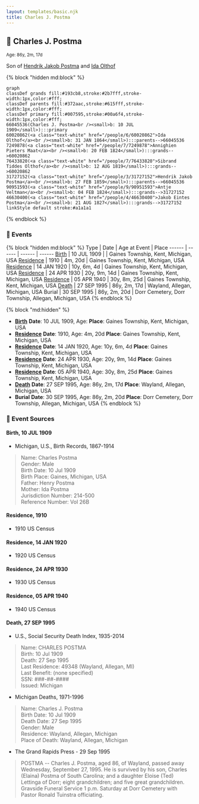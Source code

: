 ```yaml
---
layout: templates/basic.njk
title: Charles J. Postma
---
```

## 🔵 Charles J. Postma
<small>Age: 86y, 2m, 17d</small>

Son of [Hendrik Jakob Postma](/people/3/31727152) and [Ida Olthof](/people/6/60020862)

{% block "hidden md:block" %}
```mermaid
graph
classDef grands fill:#193cb8,stroke:#2b7fff,stroke-width:1px,color:#fff;
classDef parents fill:#372aac,stroke:#615fff,stroke-width:1px,color:#fff;
classDef primary fill:#007595,stroke:#00a6f4,stroke-width:1px,color:#fff;
66045536(Charles J. Postma<br /><small>b: 10 JUL 1909</small>):::primary
60020862(<a class="text-white" href="/people/6/60020862">Ida Olthof</a><br /><small>b: 31 JAN 1864</small>):::parents-->66045536
7249878(<a class="text-white" href="/people/7/7249878">Annighien Pieters Maat</a><br /><small>b: 20 FEB 1824</small>):::grands-->60020862
76433820(<a class="text-white" href="/people/7/76433820">Sibrand Tiddes Olthof</a><br /><small>b: 12 AUG 1819</small>):::grands-->60020862
31727152(<a class="text-white" href="/people/3/31727152">Hendrik Jakob Postma</a><br /><small>b: 27 FEB 1859</small>):::parents-->66045536
90951593(<a class="text-white" href="/people/9/90951593">Antje Veltman</a><br /><small>b: 04 FEB 1824</small>):::grands-->31727152
46630400(<a class="text-white" href="/people/4/46630400">Jakob Eintes Postma</a><br /><small>b: 21 AUG 1827</small>):::grands-->31727152
linkStyle default stroke:#a1a1a1
```
{% endblock %}

### 📆 Events

{% block "hidden md:block" %}
Type | Date | Age at Event | Place
------ | ------ | ------ | ------
[Birth](#event-event-2) | 10 JUL 1909 |  | Gaines Township, Kent, Michigan, USA
[Residence](#event-event-0) | 1910 | 4m, 20d | Gaines Township, Kent, Michigan, USA
[Residence](#event-event-1) | 14 JAN 1920 | 10y, 6m, 4d | Gaines Township, Kent, Michigan, USA
[Residence](#event-event-2) | 24 APR 1930 | 20y, 9m, 14d | Gaines Township, Kent, Michigan, USA
[Residence](#event-event-3) | 05 APR 1940 | 30y, 8m, 25d | Gaines Township, Kent, Michigan, USA
[Death](#event-event-7) | 27 SEP 1995 | 86y, 2m, 17d | Wayland, Allegan, Michigan, USA
Burial | 30 SEP 1995 | 86y, 2m, 20d | Dorr Cemetery, Dorr Township, Allegan, Michigan, USA
{% endblock %}

{% block "md:hidden" %}
- **[Birth](#event-event-2)**
**Date**: 10 JUL 1909, Age:
**Place**: Gaines Township, Kent, Michigan, USA
- **[Residence](#event-event-0)**
**Date**: 1910, Age: 4m, 20d
**Place**: Gaines Township, Kent, Michigan, USA
- **[Residence](#event-event-1)**
**Date**: 14 JAN 1920, Age: 10y, 6m, 4d
**Place**: Gaines Township, Kent, Michigan, USA
- **[Residence](#event-event-2)**
**Date**: 24 APR 1930, Age: 20y, 9m, 14d
**Place**: Gaines Township, Kent, Michigan, USA
- **[Residence](#event-event-3)**
**Date**: 05 APR 1940, Age: 30y, 8m, 25d
**Place**: Gaines Township, Kent, Michigan, USA
- **[Death](#event-event-7)**
**Date**: 27 SEP 1995, Age: 86y, 2m, 17d
**Place**: Wayland, Allegan, Michigan, USA
- **Burial**
**Date**: 30 SEP 1995, Age: 86y, 2m, 20d
**Place**: Dorr Cemetery, Dorr Township, Allegan, Michigan, USA
{% endblock %}

### 📰 Event Sources

#### <a id="event-event-2"></a> Birth, 10 JUL 1909
* Michigan, U.S., Birth Records, 1867-1914
>   
  > Name: Charles Postma  
  > Gender: Male  
  > Birth Date: 10 Jul 1909  
  > Birth Place: Gaines, Michigan, USA  
  > Father: Henry Postma  
  > Mother: Ida Postma  
  > Jurisdiction Number: 214-500  
  > Reference Number: Vol 26B  
  >

#### <a id="event-event-0"></a> Residence, 1910
* 1910 US Census

#### <a id="event-event-1"></a> Residence, 14 JAN 1920
* 1920 US Census

#### <a id="event-event-2"></a> Residence, 24 APR 1930
* 1930 US Census

#### <a id="event-event-3"></a> Residence, 05 APR 1940
* 1940 US Census

#### <a id="event-event-7"></a> Death, 27 SEP 1995
* U.S., Social Security Death Index, 1935-2014
>   
  > Name: CHARLES POSTMA  
  > Birth: 10 Jul 1909  
  > Death: 27 Sep 1995  
  > Last Residence: 49348 (Wayland, Allegan, MI)  
  > Last Benefit: (none specified)  
  > SSN: ###-##-####  
  > Issued: Michigan
* Michigan Deaths, 1971-1996
>   
  > Name:  Charles J. Postma  
  > Birth Date: 10 Jul 1909  
  > Death Date: 27 Sep 1995  
  > Gender: Male  
  > Residence: Wayland, Allegan, Michigan  
  > Place of Death: Wayland, Allegan, Michigan
* The Grand Rapids Press  - 29 Sep 1995
>   
  > POSTMA -- Charles J. Postma, aged 86, of Wayland, passed away Wednesday, September 27, 1995. He is survived by his son, Charles (Elaina) Postma of South Carolina; and a daughter Eloise (Ted) Lettinga of Dorr; eight grandchildren; and five great grandchildren. Gravside Funeral Service 1 p.m. Saturday at Dorr Cemetery with Pastor Ronald Tuinstra officiating.
